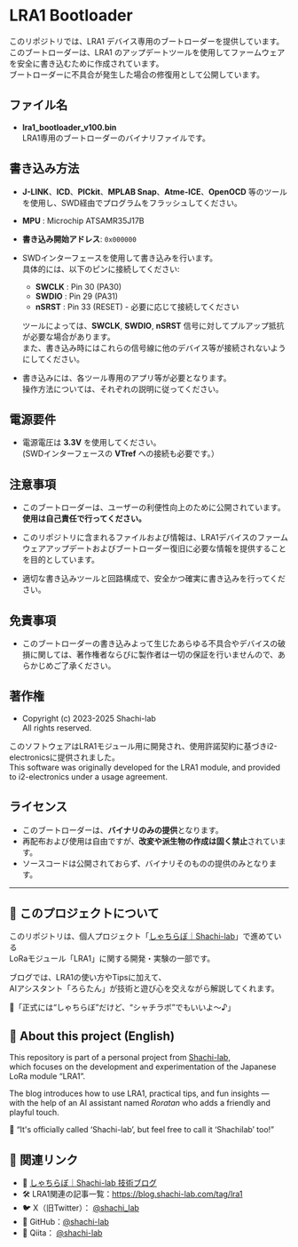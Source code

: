 # LRA1 Bootloader

このリポジトリでは、LRA1 デバイス専用のブートローダーを提供しています。  
このブートローダーは、LRA1 のアップデートツールを使用してファームウェアを安全に書き込むために作成されています。  
ブートローダーに不具合が発生した場合の修復用として公開しています。

## ファイル名
- **lra1_bootloader_v100.bin**  
  LRA1専用のブートローダーのバイナリファイルです。

## 書き込み方法
- **J-LINK**、**ICD**、**PICkit**、**MPLAB Snap**、**Atme-ICE**、**OpenOCD** 等のツールを使用し、SWD経由でプログラムをフラッシュしてください。
- **MPU** :  Microchip ATSAMR35J17B
- **書き込み開始アドレス**: `0x000000`
- SWDインターフェースを使用して書き込みを行います。  
  具体的には、以下のピンに接続してください:
  - **SWCLK** : Pin 30 (PA30)
  - **SWDIO** : Pin 29 (PA31)
  - **nSRST** : Pin 33 (RESET) - 必要に応じて接続してください  
  
  ツールによっては、**SWCLK**, **SWDIO**, **nSRST** 信号に対してプルアップ抵抗が必要な場合があります。  
  また、書き込み時にはこれらの信号線に他のデバイス等が接続されないようにしてください。  

- 書き込みには、各ツール専用のアプリ等が必要となります。  
  操作方法については、それぞれの説明に従ってください。  

## 電源要件
- 電源電圧は **3.3V** を使用してください。  
  (SWDインターフェースの **VTref** への接続も必要です。）

## 注意事項
- このブートローダーは、ユーザーの利便性向上のために公開されています。  
  **使用は自己責任で行ってください。**

- このリポジトリに含まれるファイルおよび情報は、LRA1デバイスのファームウェアアップデートおよびブートローダー復旧に必要な情報を提供することを目的としています。  

- 適切な書き込みツールと回路構成で、安全かつ確実に書き込みを行ってください。

## 免責事項
- このブートローダーの書き込みよって生じたあらゆる不具合やデバイスの破損に関しては、著作権者ならびに製作者は一切の保証を行いませんので、あらかじめご了承ください。

## 著作権
 - Copyright (c) 2023-2025 Shachi-lab  
All rights reserved.

このソフトウェアはLRA1モジュール用に開発され、使用許諾契約に基づきi2-electronicsに提供されました。  
This software was originally developed for the LRA1 module, and provided to i2-electronics under a usage agreement.

## ライセンス
- このブートローダーは、**バイナリのみの提供**となります。  
- 再配布および使用は自由ですが、**改変や派生物の作成は固く禁止**されています。  
- ソースコードは公開されておらず、バイナリそのものの提供のみとなります。

---

## 📡 このプロジェクトについて

このリポジトリは、個人プロジェクト「[しゃちらぼ｜Shachi-lab](https://shachi-lab.com)」で進めている  
LoRaモジュール「LRA1」に関する開発・実験の一部です。

ブログでは、LRA1の使い方やTipsに加えて、  
AIアシスタント「ろらたん」が技術と遊び心を交えながら解説してくれます。

🎀「正式には“しゃちらぼ”だけど、“シャチラボ”でもいいよ〜♪」

## 📡 About this project (English)

This repository is part of a personal project from [Shachi-lab](https://shachi-lab.com),  
which focuses on the development and experimentation of the Japanese LoRa module “LRA1”.

The blog introduces how to use LRA1, practical tips, and fun insights —  
with the help of an AI assistant named *Roratan* who adds a friendly and playful touch.

🎀 “It's officially called ‘Shachi-lab’, but feel free to call it ‘Shachilab’ too!”

## 🔗 関連リンク

- 📘 [しゃちらぼ｜Shachi-lab 技術ブログ](https://blog.shachi-lab.com)
- 🛠 LRA1関連の記事一覧：https://blog.shachi-lab.com/tag/lra1
- 🐦 X（旧Twitter）： [@shachi_lab](https://x.com/shachi_lab)
- 🐙 GitHub：[@shachi-lab](https://github.com/shachi-lab)
- 📗 Qiita： [@shachi-lab](https://qiita.com/shachi-lab)
